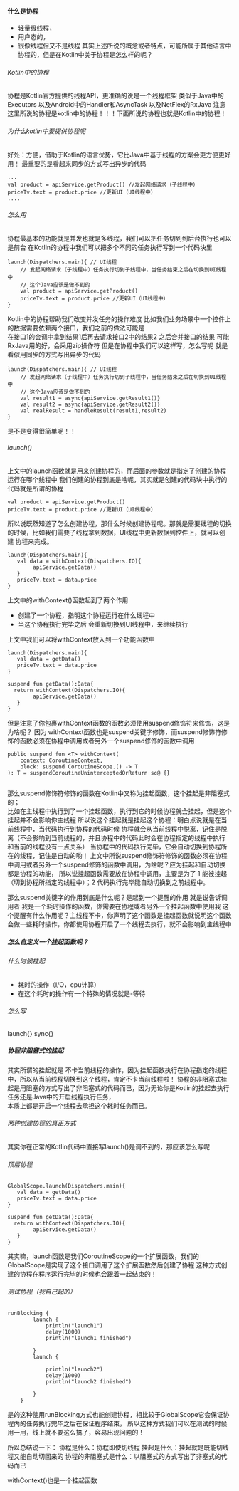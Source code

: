 #### 什么是协程
- 轻量级线程，
- 用户态的，
- 很像线程但又不是线程
其实上述所说的概念或者特点，可能所属于其他语言中协程的，但是在Kotlin中关于协程是怎么样的呢？

###### Kotlin中的协程
协程是Kotlin官方提供的线程API，更准确的说是一个线程框架
类似于Java中的Executors 以及Android中的Handler和AsyncTask 以及NetFlex的RxJava
注意这里所说的协程是kotlin中的协程！！！下面所说的协程也就是Kotlin中的协程！

###### 为什么kotlin中要提供协程呢
好处：方便，借助于Kotlin的语言优势，它比Java中基于线程的方案会更方便更好用！
最重要的是看起来同步的方式写出异步的代码
```
...
val product = apiService.getProduct() //发起网络请求（子线程中）
priceTv.text = product.price //更新UI（UI线程中）
....
```

###### 怎么用
协程最基本的功能就是并发也就是多线程，我们可以把任务切到到后台执行也可以是前台
在Kotlin的协程中我们可以把多个不同的任务执行写到一个代码块里

```
launch(Dispatchers.main){ // UI线程
    // 发起网络请求（子线程中）任务执行切到子线程中，当任务结束之后在切换到UI线程中
    // 这个Java应该是做不到的
    val product = apiService.getProduct() 
    priceTv.text = product.price //更新UI（UI线程中）
}
```
Kotlin中的协程帮助我们改变并发任务的操作难度
比如我们业务场景中一个控件上的数据需要依赖两个接口，我们之前的做法可能是  
在接口1的会调中拿到结果1后再去请求接口2中的结果2 之后合并接口的结果
可能RxJava用的好，会采用zip操作符
但是在协程中我们可以这样写，怎么写呢 就是看似用同步的方式写出异步的代码
```
launch(Dispatchers.main){ // UI线程
    // 发起网络请求（子线程中）任务执行切到子线程中，当任务结束之后在切换到UI线程中
    // 这个Java应该是做不到的
    val result1 = async{apiService.getResult1()} 
    val result2 = async{apiService.getResult2()}
    val realResult = handleResult(result1,result2)
}
```
是不是变得很简单呢！！

###### launch()
上文中的launch函数就是用来创建协程的，而后面的参数就是指定了创建的协程运行在哪个线程中
我们创建的协程到底是啥呢，其实就是创建的代码块中执行的代码就是所谓的协程
```
val product = apiService.getProduct() 
priceTv.text = product.price //更新UI（UI线程中）
```
所以说既然知道了怎么创建协程，那什么时候创建协程呢。那就是需要线程的切换的时候，比如我们需要子线程拿到数据，UI线程中更新数据到控件上，就可以创建
协程来完成。

```
launch(Dispatchers.main){
   val data = withContext(Dispatchers.IO){
        apiService.getData()
   }
   priceTv.text = data.price
}
```
上文中的withContext()函数起到了两个作用
- 创建了一个协程，指明这个协程运行在什么线程中
- 当这个协程执行完毕之后 会重新切换到UI线程中，来继续执行

上文中我们可以将withContext放入到一个功能函数中

```
launch(Dispatchers.main){
   val data = getData()
   priceTv.text = data.price
}

suspend fun getData():Data{
  return withContext(Dispatchers.IO){
        apiService.getData()
   }
}
```

但是注意了你包裹withContext函数的函数必须使用suspend修饰符来修饰，这是为啥呢？
因为 withContext函数也是suspend关键字修饰，而suspend修饰符修饰的函数必须在协程中调用或者另外一个suspend修饰的函数中调用

```
public suspend fun <T> withContext(
    context: CoroutineContext,
    block: suspend CoroutineScope.() -> T
): T = suspendCoroutineUninterceptedOrReturn sc@ {}
    
```
那么suspend修饰符修饰的函数在Kotlin中又称为挂起函数，这个挂起是非阻塞式的；  
比如在主线程中执行到了一个挂起函数，执行到它的时候协程就会挂起，但是这个挂起并不会影响你主线程
所以说这个挂起就是挂起这个协程：明白点说就是在当前线程中，当代码执行到协程的代码时候 协程就会从当前线程中脱离，记住是脱离（不会影响到当前线程的，并且协程中的代码此时会在协程指定的线程中执行  
和当前的线程没有一点关系）
当协程中的代码执行完毕，它会自动切换到协程所在的线程，记住是自动的哟！
上文中所说suspend修饰符修饰的函数必须在协程中调用或者另外一个suspend修饰的函数中调用，为啥呢？应为挂起和自动切换都是协程的功能，
所以说挂起函数需要放在协程中调用，主要是为了 1 能被挂起（切到协程所指定的线程中）；2 代码执行完毕能自动切换到之前线程中。

那么suspend关键字的作用到底是什么呢？是起到一个提醒的作用
就是说告诉调用者 我是一个耗时操作的函数，你需要在协程或者另外一个挂起函数中使用我
这个提醒有什么作用呢？主线程不卡，你声明了这个函数是挂起函数就说明这个函数会做一些耗时操作，你都使用协程开启了一个线程去执行，就不会影响到主线程中

##### 怎么自定义一个挂起函数呢？
###### 什么时候挂起
- 耗时的操作（I/O，cpu计算）
- 在这个耗时的操作有一个特殊的情况就是-等待
###### 怎么写
launch{}
sync{}

##### 协程非阻塞式的挂起
其实所谓的挂起就是 不卡当前线程的操作，因为挂起函数执行在协程指定的线程中，所以从当前线程切换到这个线程，肯定不卡当前线程啦！
协程的非阻塞式挂起是用阻塞的方式写出了非阻塞式的代码而已，因为无论你是Kotlin的挂起去执行任务还是Java中的开启线程执行任务，  
本质上都是开启一个线程去承担这个耗时任务而已。

###### 两种创建协程的真正方式
其实你在正常的Kotlin代码中直接写launch()是调不到的，那应该怎么写呢
###### 顶层协程
```
GlobalScope.launch(Dispatchers.main){
   val data = getData()
   priceTv.text = data.price
}

suspend fun getData():Data{
  return withContext(Dispatchers.IO){
        apiService.getData()
   }
}
```
其实嘛，launch函数是我们CoroutineScope的一个扩展函数，我们的GlobalScope是实现了这个接口调用了这个扩展函数然后创建了协程
这种方式创建的协程在程序运行完毕的时候也会跟着一起结束的！
###### 测试协程（我自己起的）
```
runBlocking {
        launch {
            println("launch1")
            delay(1000)
            println("launch1 finished")

        }
        launch {

            println("launch2")
            delay(1000)
            println("launch2 finished")

        }
    }
```
是的这种使用runBlocking方式也能创建协程，相比较于GlobalScope它会保证协程内的任务执行完毕之后在保证程序结束，
所以这种方式我们可以在测试的时候用一用，线上就不要这么搞了，容易出现问题的！

所以总结说一下：
协程是什么：协程即使切线程
挂起是什么：挂起就是既能切线程又能自动切回来的
协程的非阻塞式是什么：以阻塞式的方式写出了非塞式的代码而已

withContext()也是一个挂起函数


